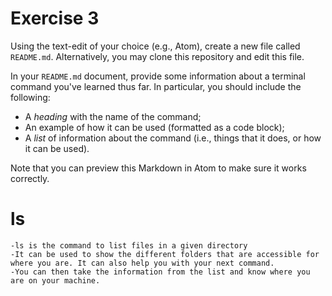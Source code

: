 # Exercise 3
Using the text-edit of your choice (e.g., Atom), create a new file called `README.md`. Alternatively, you may clone this repository and edit this file.

In your `README.md` document, provide some information about a terminal command you've learned thus far. In particular, you should include the following:

- A _heading_ with the name of the command;
- An example of how it can be used (formatted as a code block);
- A _list_ of information about the command (i.e., things that it does, or how it can be used).

Note that you can preview this Markdown in Atom to make sure it works correctly.

# ls 

```
-ls is the command to list files in a given directory
-It can be used to show the different folders that are accessible for where you are. It can also help you with your next command.
-You can then take the information from the list and know where you are on your machine.
```
